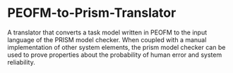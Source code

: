 # PEOFM-to-Prism-Translator
A translator that converts a task model written in PEOFM to the input language of the PRISM model checker. When coupled with a manual implementation of other system elements, the prism model checker can be used to prove properties about the probability of human error and system reliability. 
